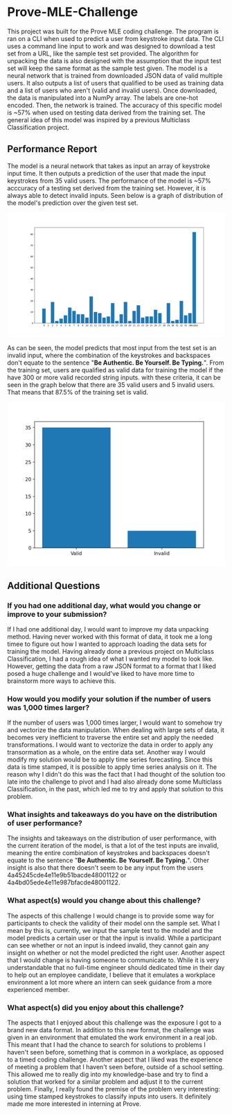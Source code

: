 # Prove-MLE-Challenge
 
This project was built for the Prove MLE coding challenge. The program is ran on a CLI when used to predict a user from keystroke input data. The CLI uses a command line input to work and was designed to download a test set from a URL, like the sample test set provided. The algorithm for unpacking the data is also designed with the assumption that the input test set will keep the same format as the sample test given. The model is a neural network that is trained from downloaded JSON data of valid multiple users. It also outputs a list of users that qualified to be used as training data and a list of users who aren't (valid and invalid users). Once downloaded, the data is manipulated into a NumPy array. The labels are one-hot encoded. Then, the network is trained. The accuracy of this specific model is ~57% when used on testing data derived from the training set. The general idea of this model was inspired by a previous Multiclass Classification project.

## Performance Report

The model is a neural network that takes as input an array of keystroke input time. It then outputs a prediction of the user that made the input keystrokes from 35 valid users. The performance of the model is ~57% acccuracy of a testing set derived from the training set. However, it is always able to detect invalid inputs. Seen below is a graph of distribution of the model's prediction over the given test set.

![Distribution Graph](Figure_1.png)

As can be seen, the model predicts that most input from the test set is an invalid input, where the combination of the keystrokes and backspaces don't equate to the sentence "**Be Authentic. Be Yourself. Be Typing.**". From the training set, users are qualified as valid data for training the model if the have 300 or more valid recorded string inputs. with these criteria, it can be seen in the graph below that there are 35 valid users and 5 invalid users. That means that 87.5% of the training set is valid.

![Valid and Invalid users](Figure_2.png)

## Additional Questions

### If you had one additional day, what would you change or improve to your submission?
If I had one additional day, I would want to improve my data unpacking method. Having never worked with this format of data, it took me a long timee to figure out how I wanted to approach loading the data sets for training the model. Having already done a previous project on Multiclass Classification, I had a rough idea of what I wanted my model to look like. However, getting the data from a raw JSON format to a format that I liked posed a huge challenge and I would've liked to have more time to brainstorm more ways to achieve this.
### How would you modify your solution if the number of users was 1,000 times larger?
If the number of users was 1,000 times larger, I would want to somehow try and vectorize the data manipulation. When dealing with large sets of data, it becomes very inefficient to traverse the entire set and apply the needed transformations. I would want to vectorize the data in order to apply any transormation as a whole, on the entire data set. Another way I would modify my solution would be to apply time series forecasting. Since this data is time stamped, it is possible to apply time series analysis on it. The reason why I didn't do this was the fact that I had thought of the solution too late into the challenge to pivot and I had also already done some Multiclass Classification, in the past, which led me to try and apply that solution to this problem.
### What insights and takeaways do you have on the distribution of user performance?
The insights and takeaways on the distribution of user performance, with the current iteration of the model, is that a lot of the test inputs are invalid, meaning the entire combination of keystrokes and backspaces doesn't equate to the sentence "**Be Authentic. Be Yourself. Be Typing.**". Other insight is also that there doesn't seem to be any input from the users 4a45245cde4e11e9b51bacde48001122 or 4a4bd05ede4e11e987bfacde48001122.
### What aspect(s) would you change about this challenge?
The aspects of this challenge I would change is to provide some way for participants to check the validity of their model onn the sample set. What I mean by this is, currently, we input the sample test to the model and the model predicts a certain user or that the input is invalid. While a participant can see whether or not an input is indeed invalid, they cannot gain any insight on whether or not the model predicted the right user. Another aspect that I would change is having someone to communicate to. While it is very understandable that no full-time engineer should dedicated time in their day to help out an employee candidate, I believe that it emulates a workplace environment a lot more where an intern can seek guidance from a more experienced member.<br />
### What aspect(s) did you enjoy about this challenge?
The aspects that I enjoyed about this challenge was the exposure I got to a brand new data format. In addition to this new format, the challenge was given in an environment that emulated the work environment in a real job. This meant that I had the chance to search for solutions to problems I haven't seen before, something that is common in a workplace, as opposed to a timed coding challenge. Another aspect that I liked was the experience of meeting a problem that I haven't seen before, outside of a school setting. This allowed me to really dig into my knowledge-base and try to find a solution that worked for a similar problem and adjust it to the current problem. Finally, I really found the premise of the problem very interesting: using time stamped keystrokes to classify inputs into users. It definitely made me more interested in interning at Prove.